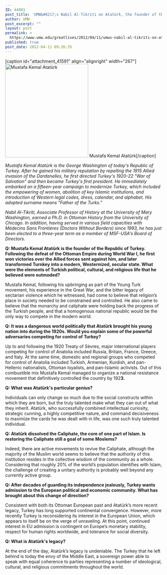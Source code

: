 ```yaml
---
ID: 44981
post_title: 'UMW&#8217;s Nabil Al-Tikriti on Atatürk, the founder of the Republic of Turkey— Tuesday, April 17'
author: UMW
post_excerpt: ""
layout: post
permalink: >
  https://www.umw.edu/greatlives/2012/04/11/umws-nabil-al-tikriti-on-ataturk-the-founder-of-the-republic-of-turkey-tuesday-april-17/
published: true
post_date: 2012-04-11 09:26:35
---
```

[caption id="attachment_41591" align="alignright" width="267"]<a href="http://umwwebmaster.wpengine.com/greatlives/wp-content/uploads/sites/8/2012/02/ataturk31.jpg"><img class="wp-image-41591 size-medium" src="http://umwwebmaster.wpengine.com/greatlives/wp-content/uploads/sites/8/2012/02/ataturk31-267x300.jpg" alt="Mustafa Kemal Atatürk" width="267" height="300" /></a> Mustafa Kemal Atatürk[/caption]

<em><em>Mustafa Kemal Atatürk is the George Washington of today's Republic of Turkey. After he gained his</em> military reputation by repelling the 1915 Allied invasion of the Dardanelles, he first directed Turkey's 1920-22 "War of Salvation" and then became Turkey's first president. He immediately embarked on a fifteen-year campaign to modernize Turkey, which included the empowering of women, abolition of key Islamic institutions, and introduction of Western legal codes, dress, calendar, and alphabet. His adopted surname means “Father of the Turks.”</em>

<em>Nabil Al-Tikriti, Associate Professor of History at the University of Mary Washington, earned a Ph.D. in Ottoman History from the University of Chicago. In addition, having served in various field capacities with Médecins Sans Frontières (Doctors Without Borders) since 1993, he has just been elected to a three-year term as a member of MSF-USA's Board of Directors.</em>

<strong>Q: Mustafa Kemal Atatürk is the founder of the Republic of Turkey. Following the defeat of the Ottoman Empire during World War I, he first won victories over the Allied forces sent against him, and later transformed Turnkey into a modern, Westernized, secular state. What were the elements of Turkish political, cultural, and religious life that he believed were outmoded?</strong>

Mustafa Kemal, following his upbringing as part of the Young Turk movement, his experience in the Great War, and the bitter legacy of sectarian violence which he witnessed, had come to believe that religion’s place in society needed to be constrained and controlled. He also came to believe that the monarchy and caliphate were holding back the progress of the Turkish people, and that a homogenous national republic would be the only way to compete in the modern world.

<strong>Q: It was a dangerous world politically that Atatürk brought his young nation into during the 1920s. Would you explain some of the powerful adversaries competing for control of Turkey?</strong>

Up to and following the 1920 Treaty of Sèvres, major international players competing for control of Anatolia included Russia, Britain, France, Greece, and Italy. At the same time, domestic and regional groups who competed for control of Anatolia included Turkish, Armenian, Kurdish, and pan-Hellenic nationalists, Ottoman loyalists, and pan-Islamic activists. Out of this combustible mix Mustafa Kemal managed to organize a national resistance movement that definitively controlled the country by 192<strong>3. </strong>

<strong>Q: What was Atatürk's particular genius?</strong>

Individuals can only change so much due to the social constructs within which they are born, but the truly talented make what they can out of what they inherit. Atatürk, who successfully combined intellectual curiosity, strategic cunning, a highly competitive nature, and command decisiveness to maximize the cards he was dealt with in life, was one such truly talented individual.

<strong>Q: Atatürk dissolved the Caliphate, the core of one part of Islam. Is restoring the Caliphate still a goal of some Moslems?</strong>

Indeed, there are active movements to revive the Caliphate, although the majority of the Muslim world seems to believe that the authority of this institution resides in the collective wisdom of the community as a whole. Considering that roughly 20% of the world’s population identifies with Islam, the challenge of creating a unitary authority is probably well beyond any currently active group.

<strong>Q: After decades of guarding its independence jealously, Turkey wants admission to the European political and economic community. What has brought about this change of direction?</strong>

Consistent with both its Ottoman European past and Atatürk’s more recent legacy, Turkey has long supported continental convergence. However, more recently Turkey is reconsidering its interest in the European Union, which appears to itself be on the verge of unraveling. At this point, continued interest in EU admission is contingent on Europe’s monetary stability, respect for human rights worldwide, and tolerance for social diversity.

<strong>Q: What is Atatürk's legacy?</strong>

At the end of the day, Atatürk’s legacy is undeniable. The Turkey that he left behind is today the envy of the Middle East, a sovereign power able to speak with equal coherence to parties representing a number of ideological, cultural, and religious commitments throughout the world.